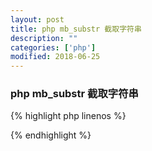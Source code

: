 ```yaml
---
layout: post
title: php mb_substr 截取字符串
description: ""
categories: ['php']
modified: 2018-06-25
---
```


### php mb_substr 截取字符串

{% highlight php linenos %}
<?php 
$str='脚本之家：http://www.jb51.net'; 
echo mb_substr($str,0,4,'utf-8');//截取头5个字，假定此代码所在php文件的编码为utf-8 
?> 
{% endhighlight %}
